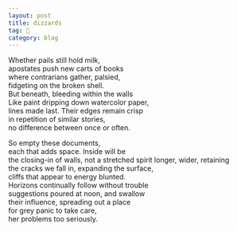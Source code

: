 ```yaml
---
layout: post
title: dizzards
tag: 🍞
category: blog
---
```


Whether pails still hold milk,   
apostates push new carts of books   
where contrarians gather, palsied,   
fidgeting on the broken shell.    
But beneath, bleeding within the walls  
Like paint dripping down watercolor paper,   
lines made last.  Their edges remain crisp    
in repetition of similar stories,   
no difference between once or often.

So empty these documents,   
each that adds space. Inside will be  
the closing-in of walls, not a stretched 
spirit longer, wider, retaining   
the cracks we fall in, expanding the surface,   
cliffs that appear to energy blunted.    
Horizons continually follow without trouble   
suggestions poured at noon, and swallow  
their influence, spreading out a place  
for grey panic to take care,  
her problems too seriously.


